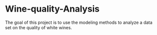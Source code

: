 # Wine-quality-Analysis
The goal of this project is to use the modeling methods  to analyze a data set on the quality of white wines.
